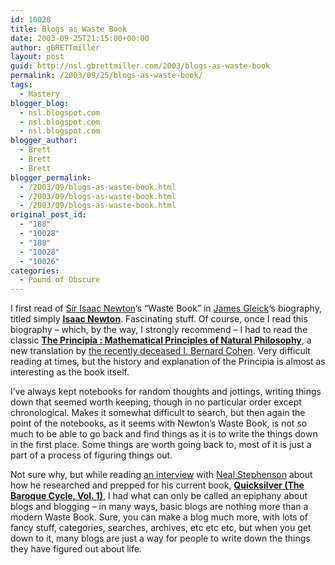 ```yaml
---
id: 10028
title: Blogs as Waste Book
date: 2003-09-25T21:15:00+00:00
author: gBRETTmiller
layout: post
guid: http://nsl.gbrettmiller.com/2003/blogs-as-waste-book
permalink: /2003/09/25/blogs-as-waste-book/
tags:
  - Mastery
blogger_blog:
  - nsl.blogspot.com
  - nsl.blogspot.com
  - nsl.blogspot.com
blogger_author:
  - Brett
  - Brett
  - Brett
blogger_permalink:
  - /2003/09/blogs-as-waste-book.html
  - /2003/09/blogs-as-waste-book.html
  - /2003/09/blogs-as-waste-book.html
original_post_id:
  - "188"
  - "10028"
  - "188"
  - "10028"
  - "10026"
categories:
  - Pound of Obscure
---
```

I first read of [Sir Isaac Newton](http://www.newton.cam.ac.uk/newton.html)&#8216;s &#8220;Waste Book&#8221; in [James Gleick](http://www.around.com/)&#8216;s biography, titled simply **[Isaac Newton](http://www.amazon.com/exec/obidos/ASIN/0375422331/gbrettmiller-20)**. Fascinating stuff. Of course, once I read this biography &#8211; which, by the way, I strongly recommend &#8211; I had to read the classic **[The Principia : Mathematical Principles of Natural Philosophy](http://www.amazon.com/exec/obidos/ASIN/0520088174/gbrettmiller-20)**, a new translation by [the recently deceased I. Bernard Cohen](http://www.news.harvard.edu/gazette/daily/0306/20-cohen.html). Very difficult reading at times, but the history and explanation of the Principia is almost as interesting as the book itself.

I&#8217;ve always kept notebooks for random thoughts and jottings, writing things down that seemed worth keeping, though in no particular order except chronological. Makes it somewhat difficult to search, but then again the point of the notebooks, as it seems with Newton&#8217;s Waste Book, is not so much to be able to go back and find things as it is to write the things down in the first place. Some things are worth going back to, most of it is just a part of a process of figuring things out.

Not sure why, but while reading [an interview](http://www.baroquecycle.com/interview.htm) with [Neal Stephenson](http://www.nealstephenson.com/) about how he researched and prepped for his current book, **[Quicksilver (The Baroque Cycle, Vol. 1)](http://www.amazon.com/exec/obidos/ASIN/0380977427/gbrettmiller-20)**, I had what can only be called an epiphany about blogs and blogging &#8211; in many ways, basic blogs are nothing more than a modern Waste Book. Sure, you can make a blog much more, with lots of fancy stuff, categories, searches, archives, etc etc etc, but when you get down to it, many blogs are just a way for people to write down the things they have figured out about life.
